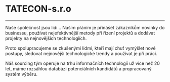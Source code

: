 # TATECON-s.r.o
---
Naše společnost jsou lidi…
Naším přáním je přinášet zákazníkům novinky do businessu, používat nejefektivnější metody při řízení projektů a dodávat projekty na nejnovějších technologiích.

Proto spolupracujeme se zkušenými lidmi, kteří mají chuť vymýšlet nové postupy, sledovat nejnovější technologické trendy a používat je při práci.

Náš sourcing tým operuje na trhu informačních technologií už více než 20 let, máme rozsáhlou databázi potenciálních kandidátů a propracovaný systém výběru.
